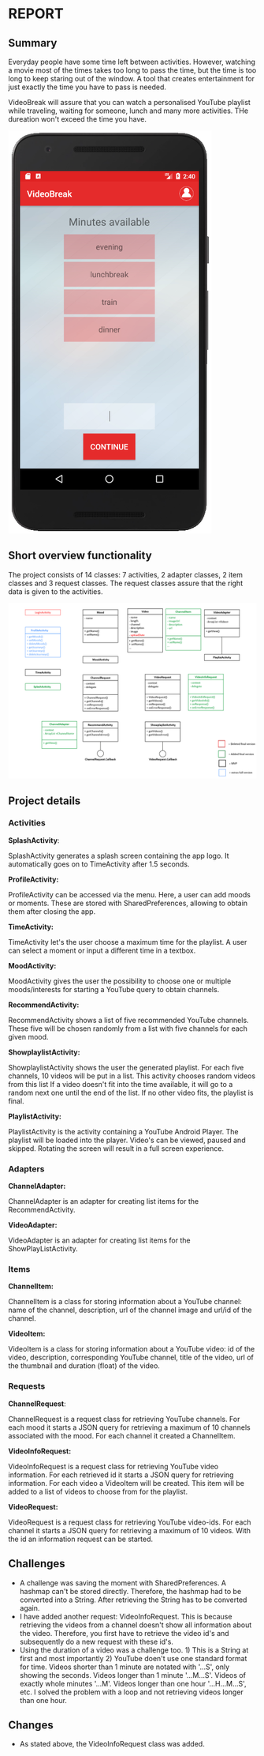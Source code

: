 # REPORT

## Summary 
Everyday people have some time left between activities. However, watching a movie most of the times takes too long to pass the time, but the time is too long to keep staring out of the window. A tool that creates entertainment for just exactly the time you have to pass is needed.

VideoBreak will assure that you can watch a personalised YouTube playlist while traveling, waiting for someone, lunch and many more activities. THe dureation won't exceed the time you have.

![Alt text](https://github.com/teunisvdh/ProjectApp/blob/master/doc/KnipselTime.PNG) 

## Short overview functionality
The project consists of 14 classes: 7 activities, 2 adapter classes, 2 item classes and 3 request classes. The request classes assure that the right data is given to the activities. 

![Alt text](https://github.com/teunisvdh/ProjectApp/blob/master/doc/OverviewAppFinal.jpg)

## Project details
### Activities
**SplashActivity**:

SplashActivity generates a splash screen containing the app logo. It automatically goes on to TimeActivity after 1.5 seconds.

**ProfileActivity:**

ProfileActivity can be accessed via the menu. Here, a user can add moods or moments. These are stored with SharedPreferences, allowing to obtain them after closing the app.
 
**TimeActivity:**

TimeActivity let's the user choose a maximum time for the playlist. A user can select a moment or input a different time in a textbox.

**MoodActivity:**

MoodActivity gives the user the possibility to choose one or multiple moods/interests for starting a YouTube query to obtain channels.

**RecommendActivity:**

RecommendActivity shows a list of five recommended YouTube channels. These five will be chosen randomly from a list with five channels for each given mood.

**ShowplaylistActivity:**

ShowplaylistActivity shows the user the generated playlist. For each five channels, 10 videos will be put in a list. This activity chooses random videos from this list If a video doesn't fit into the time available, it will go to a random next one until the end of the list. If no other video fits, the playlist is final.

**PlaylistActivity:**

PlaylistActivity is the activity containing a YouTube Android Player. The playlist will be loaded into the player. Video's can be viewed, paused and skipped. Rotating the screen will result in a full screen experience.

### Adapters
**ChannelAdapter:**

ChannelAdapter is an adapter for creating list items for the RecommendActivity.

**VideoAdapter:**

VideoAdapter is an adapter for creating list items for the ShowPlayListActivity.

### Items
**ChannelItem:**

ChannelItem is a class for storing information about a YouTube channel: name of the channel, description, url of the channel image and url/id of the channel.

**VideoItem:**

VideoItem is a class for storing information about a YouTube video: id of the video, description, corresponding YouTube channel, title of the video, url of the thumbnail and duration (float) of the video.

### Requests
**ChannelRequest**:

ChannelRequest is a request class for retrieving YouTube channels. For each mood it starts a JSON query for retrieving a maximum of 10 channels associated with the mood. For each channel it created a ChannelItem.

**VideoInfoRequest:**

VideoInfoRequest is a request class for retrieving YouTube video information. For each retrieved id it starts a JSON query for retrieving information. For each video a VideoItem will be created. This item will be added to a list of videos to choose from for the playlist.

**VideoRequest:**

VideoRequest is a request class for retrieving YouTube video-ids. For each channel it starts a JSON query for retrieving a maximum of 10 videos. With the id an information request can be started.

## Challenges
- A challenge was saving the moment with SharedPreferences. A hashmap can't be stored directly. Therefore, the hashmap had to be converted into a String. After retrieving the String has to be converted again. 
- I have added another request: VideoInfoRequest. This is because retrieving the videos from a channel doesn't show all information about the video. Therefore, you first have to retrieve the video id's and subsequently do a new request with these id's. 
- Using the duration of a video was a challenge too. 1) This is a String at first and most importantly 2) YouTube doen't use one standard format for time. Videos shorter than 1 minute are notated with '...S', only showing the seconds. Videos longer than 1 minute '...M...S'. Videos of exactly whole minutes '...M'. Videos longer than one hour '...H...M...S', etc. 
I solved the problem with a loop and not retrieving videos longer than one hour. 

## Changes 
- As stated above, the VideoInfoRequest class was added. 
